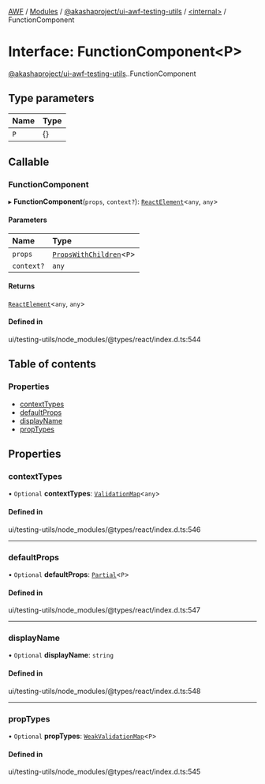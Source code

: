 [AWF](../README.md) / [Modules](../modules.md) / [@akashaproject/ui-awf-testing-utils](../modules/akashaproject_ui_awf_testing_utils.md) / [<internal\>](../modules/akashaproject_ui_awf_testing_utils._internal_.md) / FunctionComponent

# Interface: FunctionComponent<P\>

[@akashaproject/ui-awf-testing-utils](../modules/akashaproject_ui_awf_testing_utils.md).[<internal>](../modules/akashaproject_ui_awf_testing_utils._internal_.md).FunctionComponent

## Type parameters

| Name | Type |
| :------ | :------ |
| `P` | {} |

## Callable

### FunctionComponent

▸ **FunctionComponent**(`props`, `context?`): [`ReactElement`](akashaproject_ui_awf_testing_utils._internal_.ReactElement.md)<`any`, `any`\>

#### Parameters

| Name | Type |
| :------ | :------ |
| `props` | [`PropsWithChildren`](../modules/akashaproject_ui_awf_testing_utils._internal_.md#propswithchildren)<`P`\> |
| `context?` | `any` |

#### Returns

[`ReactElement`](akashaproject_ui_awf_testing_utils._internal_.ReactElement.md)<`any`, `any`\>

#### Defined in

ui/testing-utils/node_modules/@types/react/index.d.ts:544

## Table of contents

### Properties

- [contextTypes](akashaproject_ui_awf_testing_utils._internal_.FunctionComponent.md#contexttypes)
- [defaultProps](akashaproject_ui_awf_testing_utils._internal_.FunctionComponent.md#defaultprops)
- [displayName](akashaproject_ui_awf_testing_utils._internal_.FunctionComponent.md#displayname)
- [propTypes](akashaproject_ui_awf_testing_utils._internal_.FunctionComponent.md#proptypes)

## Properties

### contextTypes

• `Optional` **contextTypes**: [`ValidationMap`](../modules/akashaproject_ui_awf_testing_utils._internal_.md#validationmap)<`any`\>

#### Defined in

ui/testing-utils/node_modules/@types/react/index.d.ts:546

___

### defaultProps

• `Optional` **defaultProps**: [`Partial`](../modules/akashaproject_ui_awf_testing_utils._internal_.md#partial)<`P`\>

#### Defined in

ui/testing-utils/node_modules/@types/react/index.d.ts:547

___

### displayName

• `Optional` **displayName**: `string`

#### Defined in

ui/testing-utils/node_modules/@types/react/index.d.ts:548

___

### propTypes

• `Optional` **propTypes**: [`WeakValidationMap`](../modules/akashaproject_ui_awf_testing_utils._internal_.md#weakvalidationmap)<`P`\>

#### Defined in

ui/testing-utils/node_modules/@types/react/index.d.ts:545
